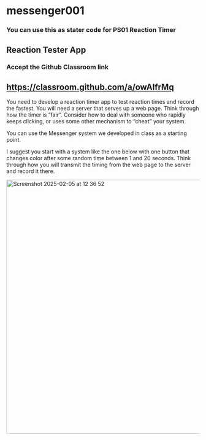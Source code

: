 # messenger001
### You can use this as stater code for PS01 Reaction Timer
## Reaction Tester App
### Accept the Github Classroom link 
## https://classroom.github.com/a/owAIfrMq   

You need to develop a reaction timer app to test reaction times and record the fastest. You will need a server that serves up a web page.  Think through how the timer is “fair”. Consider how to deal with someone who rapidly keeps clicking, or uses some other mechanism to “cheat” your system.  

You can use the Messenger system we developed in class as a starting point. 

I suggest you start with a system like the one below with one button that changes color after some random time between 1 and 20 seconds. Think through how you will transmit the timing from the web page to the server and record it there. 

<img width="662" alt="Screenshot 2025-02-05 at 12 36 52" src="https://github.com/user-attachments/assets/06741c20-da2d-442a-beed-15db1a94eac5" />

